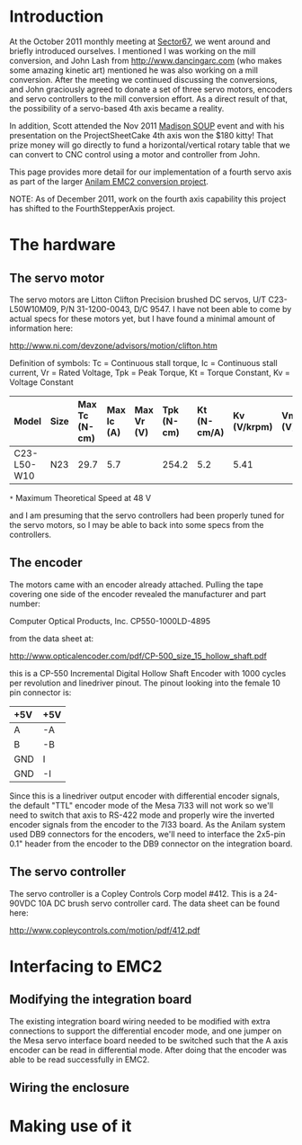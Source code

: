 

# Introduction #
At the October 2011 monthly meeting at [Sector67](http://sector67.org), we went around and briefly introduced ourselves.  I mentioned I was working on the mill conversion, and John Lash from http://www.dancingarc.com (who makes some amazing kinetic art)
mentioned he was also working on a mill conversion.  After the meeting we continued discussing the conversions, and John graciously agreed to donate a set of three servo motors, encoders and servo controllers to the mill conversion effort.  As a direct result of that, the possibility of a servo-based 4th axis became a reality.

In addition, Scott attended the Nov 2011 [Madison SOUP](http://sundaysoup.org/madison-soup) event and with his presentation on the ProjectSheetCake 4th axis won the $180 kitty!  That prize money will go directly to fund a horizontal/vertical rotary table that we can convert to CNC control using a motor and controller from John.

This page provides more detail for our implementation of a fourth servo axis as part of the larger [Anilam EMC2 conversion project](ProjectSheetCake.md).

NOTE:  As of December 2011, work on the fourth axis capability this project has shifted to the FourthStepperAxis project.

# The hardware #
## The servo motor ##
The servo motors are Litton Clifton Precision brushed DC servos, U/T C23-L50W10M09, P/N 31-1200-0043, D/C 9547.  I have not been able to come by actual specs for these motors yet, but I have found a minimal amount of information here:

http://www.ni.com/devzone/advisors/motion/clifton.htm

Definition of symbols:
Tc	 = 	Continuous stall torque,
Ic	 = 	Continuous stall current,
Vr	 = 	Rated Voltage,
Tpk	 = 	Peak Torque,
Kt	 = 	Torque Constant,
Kv	 = 	Voltage Constant

|Model|Size|Max Tc (N-cm)|Max Ic (A)|Max Vr (V)|Tpk (N-cm)|Kt (N-cm/A)|Kv (V/krpm)|Vmax (V)|Max rpm (rpm)`*`|
|:----|:---|:------------|:---------|:---------|:---------|:----------|:----------|:-------|:---------------|
|C23-L50-W10|N23 |29.7         |5.7       |          |254.2     |5.2        |5.41       |        |5,549.1         |

`*` Maximum Theoretical Speed at 48 V

and I am presuming that the servo controllers had been properly tuned for the servo motors, so I may be able to back into some specs from the controllers.

## The encoder ##
The motors came with an encoder already attached.  Pulling the tape covering one side of the encoder revealed the manufacturer and part number:

Computer Optical Products, Inc.
CP550-1000LD-4895

from the data sheet at:

http://www.opticalencoder.com/pdf/CP-500_size_15_hollow_shaft.pdf

this is a CP-550 Incremental Digital Hollow Shaft Encoder with 1000 cycles per revolution and linedriver pinout.  The pinout looking into the female 10 pin connector is:

|+5V|+5V|
|:--|:--|
|A  |-A |
|B  |-B | Notch |
|GND|I  |
|GND|-I |

Since this is a linedriver output encoder with differential encoder signals, the default "TTL" encoder mode of the Mesa 7I33 will not work so we'll need to switch that axis to RS-422 mode and properly wire the inverted encoder signals from the encoder to the 7I33 board.  As the Anilam system used DB9 connectors for the encoders, we'll need to interface the 2x5-pin 0.1" header from the encoder to the DB9 connector on the integration board.


## The servo controller ##

The servo controller is a Copley Controls Corp model #412.  This is a 24-90VDC 10A DC brush servo controller card.  The data sheet can be found here:

http://www.copleycontrols.com/motion/pdf/412.pdf



# Interfacing to EMC2 #

## Modifying the integration board ##
The existing integration board wiring needed to be modified with extra connections to support the differential encoder mode, and one jumper on the Mesa servo interface board needed to be switched such that the A axis encoder can be read in differential mode.  After doing that the encoder was able to be read successfully in EMC2.

## Wiring the enclosure ##
# Making use of it #